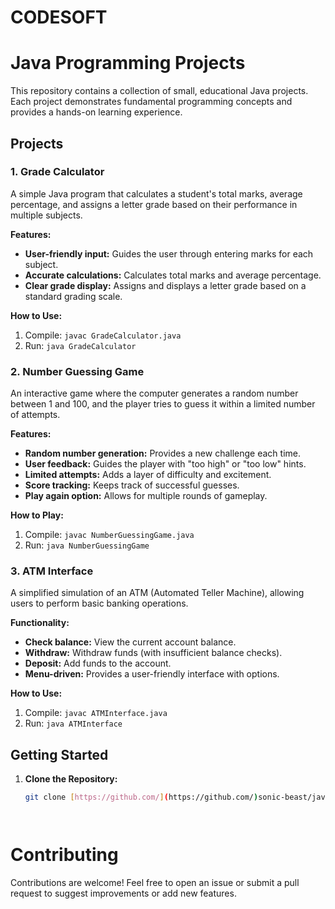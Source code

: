 # CODESOFT

# Java Programming Projects

This repository contains a collection of small, educational Java projects. Each project demonstrates fundamental programming concepts and provides a hands-on learning experience.

## Projects

### 1. Grade Calculator

A simple Java program that calculates a student's total marks, average percentage, and assigns a letter grade based on their performance in multiple subjects.

**Features:**

- **User-friendly input:** Guides the user through entering marks for each subject.
- **Accurate calculations:** Calculates total marks and average percentage.
- **Clear grade display:** Assigns and displays a letter grade based on a standard grading scale.

**How to Use:**

1. Compile: `javac GradeCalculator.java`
2. Run: `java GradeCalculator`

### 2. Number Guessing Game

An interactive game where the computer generates a random number between 1 and 100, and the player tries to guess it within a limited number of attempts.

**Features:**

- **Random number generation:** Provides a new challenge each time.
- **User feedback:** Guides the player with "too high" or "too low" hints.
- **Limited attempts:** Adds a layer of difficulty and excitement.
- **Score tracking:** Keeps track of successful guesses.
- **Play again option:** Allows for multiple rounds of gameplay.

**How to Play:**

1. Compile: `javac NumberGuessingGame.java`
2. Run: `java NumberGuessingGame`

### 3. ATM Interface

A simplified simulation of an ATM (Automated Teller Machine), allowing users to perform basic banking operations.

**Functionality:**

- **Check balance:** View the current account balance.
- **Withdraw:** Withdraw funds (with insufficient balance checks).
- **Deposit:** Add funds to the account.
- **Menu-driven:** Provides a user-friendly interface with options.

**How to Use:**

1. Compile: `javac ATMInterface.java`
2. Run: `java ATMInterface`



## Getting Started

1. **Clone the Repository:**
   ```bash
   git clone [https://github.com/](https://github.com/)sonic-beast/java-projects.git




# **Contributing**

Contributions are welcome! Feel free to open an issue or submit a pull request to suggest improvements or add new features.



